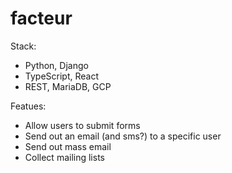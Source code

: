 # facteur

Stack:
 - Python, Django
 - TypeScript, React
 - REST, MariaDB, GCP 

Featues: 
 - Allow users to submit forms
 - Send out an email (and sms?) to a specific user
 - Send out mass email
 - Collect mailing lists
